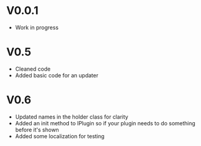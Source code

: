 # V0.0.1

- Work in progress



# V0.5

- Cleaned code
- Added basic code for an updater

# V0.6

- Updated names in the holder class for clarity
- Added an init method to IPlugin so if your plugin needs to do something before it's shown
- Added some localization for testing
